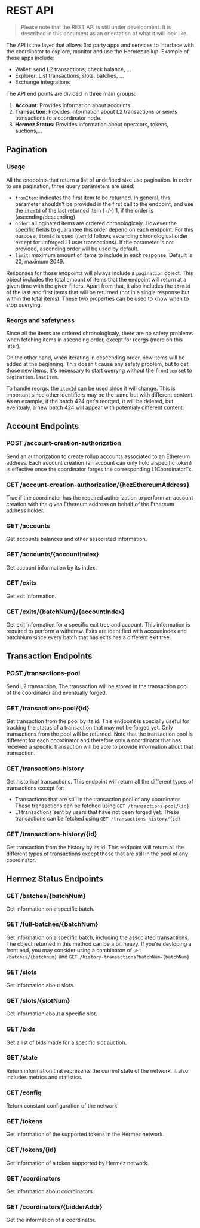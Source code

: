 # REST API

> Please note that the REST API is still under development. It is described in this document as an orientation of what it will look like.

The API is the layer that allows 3rd party apps and services to interface with the coordinator to explore, monitor and use the Hermez rollup.
Example of these apps include:
* Wallet: send L2 transactions, check balance, ...
* Explorer: List transactions, slots, batches, ...
* Exchange integrations


The API end points are divided in three main groups:
1. **Account**: Provides information about accounts.
2. **Transaction**: Provides information about L2 transactions or sends transactions to a coordinator node.
3. **Hermez Status**: Provides information about operators, tokens, auctions,...

    
## Pagination
    
### Usage

All the endpoints that return a list of undefined size use pagination. 
In order to use pagination, three query parameters are used:
* `fromItem`: indicates the first item to be returned. In general, this parameter shouldn't be provided in the first call to the endpoint, and use the `itemId` of the last returned item (+/-) 1, if the order is (ascending/descending).
* `order`: all pginated items are ordered chronologicaly. However the specific fields to guarantee this order depend on each endpoint. For this purpose, `itemId` is used (itemId follows ascending chronological order except for unforged L1 user transactions). If the parameter is not provided, ascending order will be used by default. 
* `limit`: maximum amount of items to include in each response. Default is 20, maximum 2049.
    
Responses for those endpoints will always include a `pagination` object. This object includes the total amount of items that the endpoint will return at a given time with the given filters. Apart from that, it also includes the `itemId` of the last and first items that will be returned (not in a single response but within the total items). These two properties can be used to know when to stop querying. 

### Reorgs and safetyness

Since all the items are ordered chronologicaly, there are no safety problems when fetching items in ascending order, except for reorgs (more on this later).

On the other hand, when iterating in descending order, new items will be added at the beginning. This doesn't cause any safety problem, but to get those new items, it's necessary to start queryng without the `fromItem` set to `pagination.lastItem`.

To handle reorgs, the `itemId` can be used since it will change. This is important since other identifiers may be the same but with different content. As an example, if the batch 424 get's reorged, it will be deleted, but eventualy, a new batch 424 will appear with potentialy different content.

## Account Endpoints
### POST /account-creation-authorization
Send an authorization to create rollup accounts associated to an Ethereum address. Each account creation (an account can only hold a specific token) is effective once the coordinator forges the corresponding L1CoordinatorTx.

### GET /account-creation-authorization/{hezEthereumAddress}
True if the coordinator has the required authorization to perform an account creation with the given Ethereum address on behalf of the Ethereum address holder.

### GET /accounts
Get accounts balances and other associated information.

### GET /accounts/{accountIndex}
Get account information by its index.

### GET /exits
Get exit information. 

### GET /exits/{batchNum}/{accountIndex}
Get exit information for a specific exit tree and account. This information is required to perform a withdraw. Exits are identified with accounIndex and batchNum since every batch that has exits has a different exit tree.

## Transaction Endpoints
### POST /transactions-pool
Send L2 transaction. The transaction will be stored in the transaction pool of the coordinator and eventually forged.

### GET /transactions-pool/{id}
Get transaction from the pool by its id. This endpoint is specially useful for tracking the status of a transaction that may not be forged yet.
Only transactions from the pool will be returned.
Note that the transaction pool is different for each coordinator and therefore only a coordinator that has received a specific transaction
will be able to provide information about that transaction.

### GET /transactions-history
Get historical transactions. This endpoint will return all the different types of transactions except for:
- Transactions that are still in the transaction pool of any coordinator. These transactions can be fetched using `GET /transactions-pool/{id}`.
- L1 transactions sent by users that have not been forged yet. These transactions can be fetched using `GET /transactions-history/{id}`.

### GET /transactions-history/{id}
Get transaction from the history by its id. This endpoint will return all the different types of transactions except those that are still in the pool of any coordinator.

## Hermez Status Endpoints
### GET /batches/{batchNum}
Get information on a specific batch.

### GET /full-batches/{batchNum}
Get information on a specific batch, including the associated transactions. The object returned in this method can be a bit heavy. 
If you're devloping a front end, you may consider using a combinaton of `GET /batches/{batchnum}` and `GET /history-transactions?batchNum={batchNum}`.

### GET /slots
Get information about slots.

### GET /slots/{slotNum}
Get information about a specific slot.

### GET /bids
Get a list of bids made for a specific slot auction.

### GET /state
Return information that represents the current state of the network. It also includes metrics and statistics.

### GET /config
Return constant configuration of the network.

### GET /tokens
Get information of the supported tokens in the Hermez network.

### GET /tokens/{id}
Get information of a token supported by Hermez network.

### GET /coordinators
Get information about coordinators.

### GET /coordinators/{bidderAddr}
Get the information of a coordinator.


